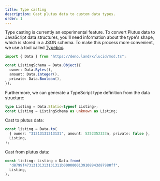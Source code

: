 ```yaml
---
title: Type casting
description: Cast plutus data to custom data types.
order: 1
---
```


Type casting is currently an experimental feature. To convert Plutus data to
JavaScript data structures, you'll need information about the type's shape,
which is stored in a JSON schema. To make this process more convenient, we use a
tool called [Typebox](https://github.com/sinclairzx81/typebox).

```ts
import { Data } from "https://deno.land/x/lucid/mod.ts";

const ListingSchema = Data.Object({
  owner: Data.Bytes(),
  amount: Data.Integer(),
  private: Data.Boolean(),
});
```

Furthermore, we can generate a TypeScript type definition from the data
structure:

```ts
type Listing = Data.Static<typeof Listing>;
const Listing = ListingSchema as unknown as Listing;
```

Cast to plutus data:

```ts
const listing = Data.to(
  { owner: "31313131313131", amount: 5252352323n, private: false },
  Listing,
);
```

Cast from plutus data:

```ts
const listing: Listing = Data.from(
  "d8799f47313131313131311b0000000139108943d87980ff",
  Listing,
);
```
